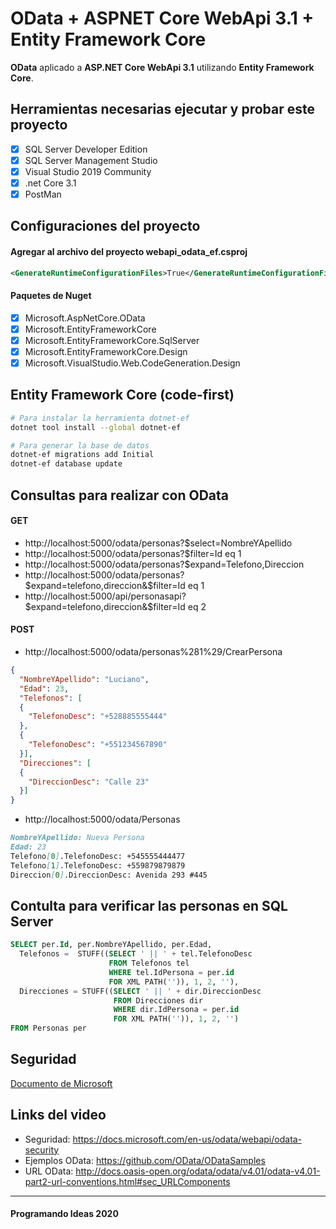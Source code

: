 # OData + ASPNET Core WebApi 3.1 + Entity Framework Core
**OData** aplicado a **ASP.NET Core WebApi 3.1** utilizando **Entity Framework Core**.

## Herramientas necesarias ejecutar y probar este proyecto
- [x] SQL Server Developer Edition
- [x] SQL Server Management Studio
- [x] Visual Studio 2019 Community
- [x] .net Core 3.1
- [x] PostMan

## Configuraciones del proyecto
#### Agregar al archivo del proyecto webapi_odata_ef.csproj
```xml
<GenerateRuntimeConfigurationFiles>True</GenerateRuntimeConfigurationFiles>
```
#### Paquetes de Nuget
- [x] Microsoft.AspNetCore.OData
- [x] Microsoft.EntityFrameworkCore
- [x] Microsoft.EntityFrameworkCore.SqlServer
- [x] Microsoft.EntityFrameworkCore.Design
- [x] Microsoft.VisualStudio.Web.CodeGeneration.Design

## Entity Framework Core (code-first)

```bash
# Para instalar la herramienta dotnet-ef
dotnet tool install --global dotnet-ef

# Para generar la base de datos
dotnet-ef migrations add Initial
dotnet-ef database update
```

## Consultas para realizar con OData
#### GET
- http://localhost:5000/odata/personas?$select=NombreYApellido
- http://localhost:5000/odata/personas?$filter=Id eq 1
- http://localhost:5000/odata/personas?$expand=Telefono,Direccion
- http://localhost:5000/odata/personas?$expand=telefono,direccion&$filter=Id eq 1
- http://localhost:5000/api/personasapi?$expand=telefono,direccion&$filter=Id eq 2

#### POST
- http://localhost:5000/odata/personas%281%29/CrearPersona
```json
{
  "NombreYApellido": "Luciano",
  "Edad": 23,
  "Telefonos": [
  {
    "TelefonoDesc": "+528885555444"
  },
  {
    "TelefonoDesc": "+551234567890"
  }],
  "Direcciones": [
  {
    "DireccionDesc": "Calle 23"
  }]
}
```
- http://localhost:5000/odata/Personas
```markdown
NombreYApellido: Nueva Persona
Edad: 23
Telefono[0].TelefonoDesc: +545555444477
Telefono[1].TelefonoDesc: +559879879879
Direccion[0].DireccionDesc: Avenida 293 #445
```

## Contulta para verificar las personas en SQL Server
```sql
SELECT per.Id, per.NombreYApellido, per.Edad, 
  Telefonos =  STUFF((SELECT ' || ' + tel.TelefonoDesc
                      FROM Telefonos tel
                      WHERE tel.IdPersona = per.id
                      FOR XML PATH('')), 1, 2, ''),
  Direcciones = STUFF((SELECT ' || ' + dir.DireccionDesc
                       FROM Direcciones dir
                       WHERE dir.IdPersona = per.id
                       FOR XML PATH('')), 1, 2, '')
FROM Personas per
```
## Seguridad
[Documento de Microsoft](https://docs.microsoft.com/en-us/odata/webapi/odata-security)

## Links del video
- Seguridad: https://docs.microsoft.com/en-us/odata/webapi/odata-security
- Ejemplos OData: https://github.com/OData/ODataSamples
- URL OData: http://docs.oasis-open.org/odata/odata/v4.01/odata-v4.01-part2-url-conventions.html#sec_URLComponents



------------
#### Programando Ideas 2020
